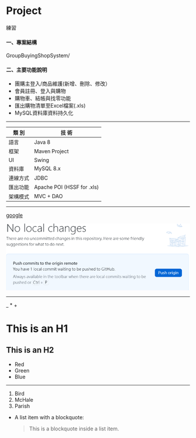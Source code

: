 # Project
練習


#### 一、專案結構

GroupBuyingShopSystem/





#### 二、主要功能說明
- 團購主登入/商品維護(新增、刪除、修改）
- 會員註冊、登入與購物
- 購物車、結帳與找零功能
- 匯出購物清單至Excel檔案(.xls)
- MySQL資料庫資料持久化

*****

|   類 別   |  技 術         | 
| --------  | --------      |
語言        |  Java 8
框架        |  Maven Project
UI          |  Swing
資料庫      |  MySQL 8.x
連線方式    |  JDBC
匯出功能    |  Apache POI (HSSF for .xls)
架構模式    |  MVC + DAO







*****
[google](http://www.google.com)

![JPG1](/Picture/JPG1.png) 

*****

\_ \* \+

This is an H1
=============

This is an H2
-------------

*   Red
*   Green
*   Blue

*****

1.  Bird
2.  McHale
3.  Parish
   

*   A list item with a blockquote:

    > This is a blockquote
    > inside a list item.




